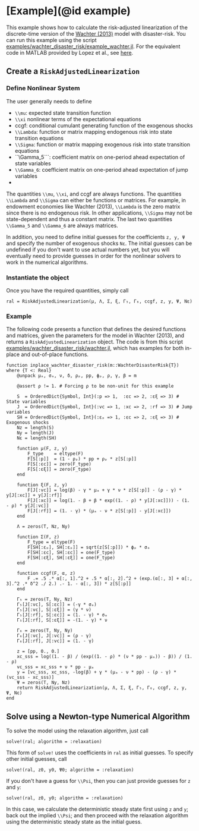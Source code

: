 # [Example](@id example)

This example shows how to calculate the risk-adjusted linearization of the
discrete-time version of the [Wachter (2013)](http://finance.wharton.upenn.edu/~jwachter/research/Wachter2013jf.pdf)
model with disaster-risk. You can run this example using the script [examples/wachter_disaster_risk/example_wachter.jl](https://github.com/chenwilliam77/RiskAdjustedLinearizations/tree/master/examples/wachter_disaster_risk/example_wachter.jl).
For the equivalent code in MATLAB provided by Lopez et al., see [here](https://github.com/fvazquezgrande/gen_affine/blob/master/examples/wac_disaster/genaffine_ezdis.m).

## Create a `RiskAdjustedLinearization`


### Define Nonlinear System

The user generally needs to define
- ``\\mu``: expected state transition function
- ``\\xi`` nonlinear terms of the expectational equations
- ccgf: conditional cumulant generating function of the exogenous shocks
- ``\\Lambda``: function or matrix mapping endogenous risk into state transition equations
- ``\\Sigma``: function or matrix mapping exogenous risk into state transition equations
- ``\\Gamma_5```: coefficient matrix on one-period ahead expectation of state variables
- ``\\Gamma_6``: coefficient matrix on one-period ahead expectation of jump variables
-

The quantities ``\\mu``, ``\\xi``, and ccgf are always functions. The quantities ``\\Lambda`` and ``\\Sigma`` can
either be functions or matrices. For example, in endowment economies like Wachter (2013), ``\\Lambda`` is
the zero matrix since there is no endogenous risk. In other applications, ``\\Sigma`` may not be state-dependent
and thus a constant matrix. The last two quantities ``\\Gamma_5`` and ``\\Gamma_6`` are always matrices.

In addition, you need to define initial guesses for the coefficients `z, y, Ψ` and specify the number of exogenous shocks `Nε`.
The initial guesses can be undefined if you don't want to use actual numbers yet, but
you will eventually need to provide guesses in order for the nonlinear solvers to work in
the numerical algorithms.


### Instantiate the object
Once you have the required quantities, simply call

```
ral = RiskAdjustedLinearization(μ, Λ, Σ, ξ, Γ₅, Γ₆, ccgf, z, y, Ψ, Nε)
```

### Example
The following code presents a function that defines the desired functions and matrices, given
the parameters for the model in Wachter (2013), and returns a `RiskAdjustedLinearization` object.
The code is from this script [examples/wachter_disaster_risk/wachter.jl](https://github.com/chenwilliam77/RiskAdjustedLinearizations/tree/master/examples/wachter_disaster_risk/wachter.jl), which has examples for both in-place and out-of-place functions.


```
function inplace_wachter_disaster_risk(m::WachterDisasterRisk{T}) where {T <: Real}
    @unpack μₐ, σₐ, ν, δ, ρₚ, pp, ϕₚ, ρ, γ, β = m

    @assert ρ != 1. # Forcing ρ to be non-unit for this example

    S  = OrderedDict{Symbol, Int}(:p => 1,  :εc => 2, :εξ => 3) # State variables
    J  = OrderedDict{Symbol, Int}(:vc => 1, :xc => 2, :rf => 3) # Jump variables
    SH = OrderedDict{Symbol, Int}(:εₚ => 1, :εc => 2, :εξ => 3) # Exogenous shocks
    Nz = length(S)
    Ny = length(J)
    Nε = length(SH)

    function μ(F, z, y)
        F_type    = eltype(F)
        F[S[:p]]  = (1 - ρₚ) * pp + ρₚ * z[S[:p]]
        F[S[:εc]] = zero(F_type)
        F[S[:εξ]] = zero(F_type)
    end

    function ξ(F, z, y)
        F[J[:vc]] = log(β) - γ * μₐ + γ * ν * z[S[:p]] - (ρ - γ) * y[J[:xc]] + y[J[:rf]]
        F[J[:xc]] = log(1. - β + β * exp((1. - ρ) * y[J[:xc]])) - (1. - ρ) * y[J[:vc]]
        F[J[:rf]] = (1. - γ) * (μₐ - ν * z[S[:p]] - y[J[:xc]])
    end

    Λ = zeros(T, Nz, Ny)

    function Σ(F, z)
        F_type = eltype(F)
        F[SH[:εₚ], SH[:εₚ]] = sqrt(z[S[:p]]) * ϕₚ * σₐ
        F[SH[:εc], SH[:εc]] = one(F_type)
        F[SH[:εξ], SH[:εξ]] = one(F_type)
    end

    function ccgf(F, α, z)
        F .= .5 .* α[:, 1].^2 + .5 * α[:, 2].^2 + (exp.(α[:, 3] + α[:, 3].^2 .* δ^2 ./ 2.) .- 1. - α[:, 3]) * z[S[:p]]
    end

    Γ₅ = zeros(T, Ny, Nz)
    Γ₅[J[:vc], S[:εc]] = (-γ * σₐ)
    Γ₅[J[:vc], S[:εξ]] = (γ * ν)
    Γ₅[J[:rf], S[:εc]] = (1. - γ) * σₐ
    Γ₅[J[:rf], S[:εξ]] = -(1. - γ) * ν

    Γ₆ = zeros(T, Ny, Ny)
    Γ₆[J[:vc], J[:vc]] = (ρ - γ)
    Γ₆[J[:rf], J[:vc]] = (1. - γ)

    z = [pp, 0., 0.]
    xc_sss = log((1. - β) / (exp((1. - ρ) * (ν * pp - μₐ)) - β)) / (1. - ρ)
    vc_sss = xc_sss + ν * pp - μₐ
    y = [vc_sss, xc_sss, -log(β) + γ * (μₐ - ν * pp) - (ρ - γ) * (vc_sss - xc_sss)]
    Ψ = zeros(T, Ny, Nz)
    return RiskAdjustedLinearization(μ, Λ, Σ, ξ, Γ₅, Γ₆, ccgf, z, y, Ψ, Nε)
end
```

## Solve using a Newton-type Numerical Algorithm
To solve the model using the relaxation algorithm, just call

```
solve!(ral; algorithm = :relaxation)
```

This form of `solve!` uses the coefficients in `ral` as initial guesses. To specify
other initial guesses, call

```
solve!(ral, z0, y0, Ψ0; algorithm = :relaxation)
```

If you don't have a guess for ``\\Psi``, then you can just provide guesses for ``z`` and ``y``:

```
solve!(ral, z0, y0; algorithm = :relaxation)
```

In this case, we calculate the deterministic steady state first using ``z`` and ``y``;
back out the implied ``\\Psi``; and then proceed with the relaxation algorithm using
the deterministic steady state as the initial guess.
